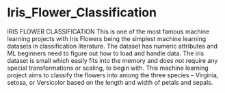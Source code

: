 # Iris_Flower_Classification
IRIS FLOWER CLASSIFICATION  This is one of the most famous machine learning projects with Iris Flowers being the simplest machine learning datasets in classification literature. The dataset has numeric attributes and ML beginners need to figure out how to load and handle data. The iris dataset is small which easily fits into the memory and does not require any special transformations or scaling, to begin with.  This machine learning project aims to classify the flowers into among the three species – Virginia, setosa, or Versicolor based on the length and width of petals and sepals.
